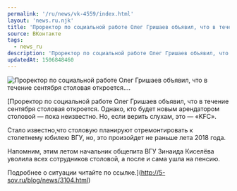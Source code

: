 ```yaml
---
permalink: '/ru/news/vk-4559/index.html'
layout: 'news.ru.njk'
title: 'Проректор по социальной работе Олег Гришаев объявил, что в течение сентября столовая откроется.…'
source: ВКонтакте
tags:
  - news_ru
description: 'Проректор по социальной работе Олег Гришаев объявил, что в течение сентября столовая откроется.…'
updatedAt: 1506848460
---
```

![Проректор по социальной работе Олег Гришаев объявил, что в течение сентября столовая откроется.…](https://sun9-70.userapi.com/c639530/v639530907/6c873/93DktOZJxzY.jpg)

[Проректор по социальной работе Олег Гришаев объявил, что в течение сентября столовая откроется. Однако, кто будет новым арендатором столовой — пока неизвестно. Но, если верить слухам, это — «KFC».

Стало известно,что столовую планируют отремонтировать к столетнему юбилею ВГУ, но, это произойдет не раньше лета 2018 года.

Напомним, этим летом начальник общепита ВГУ Зинаида Киселёва уволила всех сотрудников столовой, а после и сама ушла на пенсию.

Подробнее о ситуации читайте по ссылке.](http://5-sov.ru/blog/news/3104.html)
